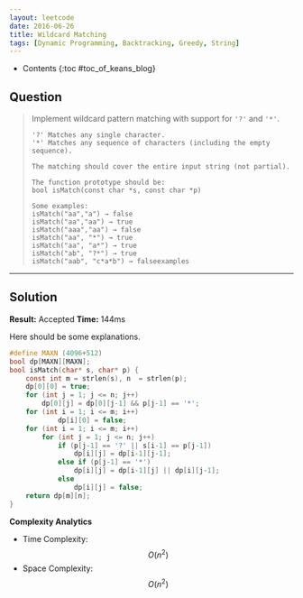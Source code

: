 ```yaml
---
layout: leetcode
date: 2016-06-26
title: Wildcard Matching
tags: [Dynamic Programming, Backtracking, Greedy, String]
---
```


* Contents
{:toc #toc_of_keans_blog}

## Question

> Implement wildcard pattern matching with support for `'?'` and `'*'`.
>
>     '?' Matches any single character.
>     '*' Matches any sequence of characters (including the empty sequence).
>     
>     The matching should cover the entire input string (not partial).
>     
>     The function prototype should be:
>     bool isMatch(const char *s, const char *p)
>     
>     Some examples:
>     isMatch("aa","a") → false
>     isMatch("aa","aa") → true
>     isMatch("aaa","aa") → false
>     isMatch("aa", "*") → true
>     isMatch("aa", "a*") → true
>     isMatch("ab", "?*") → true
>     isMatch("aab", "c*a*b") → falseexamples
>     
>     

***

## Solution

**Result:** Accepted **Time:** 144ms

Here should be some explanations.

```c
#define MAXN (4096+512)
bool dp[MAXN][MAXN];
bool isMatch(char* s, char* p) {
    const int m = strlen(s), n  = strlen(p);
    dp[0][0] = true;
    for (int j = 1; j <= n; j++)
        dp[0][j] = dp[0][j-1] && p[j-1] == '*';
    for (int i = 1; i <= m; i++)
            dp[i][0] = false;
    for (int i = 1; i <= m; i++)
        for (int j = 1; j <= n; j++)
            if (p[j-1] == '?' || s[i-1] == p[j-1])
                dp[i][j] = dp[i-1][j-1];
            else if (p[j-1] == '*')
                dp[i][j] = dp[i-1][j] || dp[i][j-1];
            else
                dp[i][j] = false;
    return dp[m][n];
}
```

**Complexity Analytics**

- Time Complexity: $$O(n^2)$$
- Space Complexity: $$O(n^2)$$
